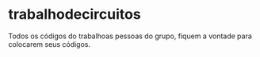 # trabalhodecircuitos
Todos os códigos do trabalhoas pessoas do grupo, fiquem a vontade para colocarem seus códigos.
